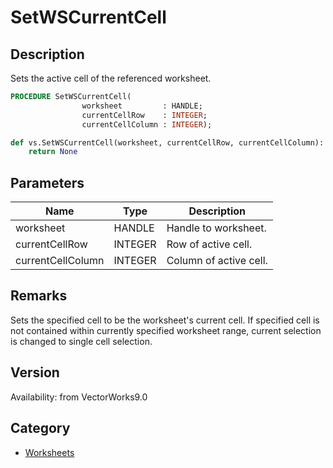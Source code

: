 # SetWSCurrentCell

## Description
Sets the active cell of the referenced worksheet.

```pascal
PROCEDURE SetWSCurrentCell(
				worksheet         : HANDLE;
				currentCellRow    : INTEGER;
				currentCellColumn : INTEGER);
```

```python
def vs.SetWSCurrentCell(worksheet, currentCellRow, currentCellColumn):
    return None
```

## Parameters
|Name|Type|Description|
|---|---|---|
|worksheet|HANDLE|Handle to worksheet.|
|currentCellRow|INTEGER|Row of active cell.|
|currentCellColumn|INTEGER|Column of active cell.|

## Remarks
Sets the specified cell to be the worksheet's current cell. 
If specified cell is not contained within currently specified worksheet range, current selection is changed to single cell selection.

## Version
Availability: from VectorWorks9.0

## Category
* [Worksheets](../Categories/Worksheets.md)
